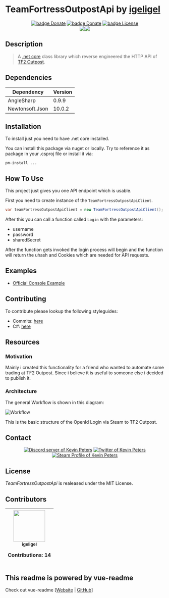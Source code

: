 # TeamFortressOutpostApi by <a href="https://github.com/igeligel">igeligel</a>

<div align="center"><a href="https://www.paypal.me/kevinpeters96/1"><img src="https://img.shields.io/badge/Donate-Paypal-003087.svg?style=flat" alt="badge Donate" /></a> <a href="https://steamcommunity.com/tradeoffer/new/?partner=68364320&token=CzTCv8JM"><img src="https://img.shields.io/badge/Donate-Steam-000000.svg?style=flat" alt="badge Donate" /></a> <a href="https://camo.githubusercontent.com/821427c89e1b8a9b508077c4379abac05192eae2/68747470733a2f2f696d672e736869656c64732e696f2f6769746875622f6c6963656e73652f6967656c6967656c2f5465616d466f7274726573734f7574706f73744170692e737667"><img src="https://img.shields.io/badge/License-MIT-1da1f2.svg?style=flat" alt="badge License" /></a> </div>

<div style="text-align:center"><img src ="http://i.imgur.com/t7TEH8L.gif" /><img src ="http://i.imgur.com/X1ujmme.gif" /></div>

## Description

> A [.net core](https://www.microsoft.com/net/core) class library which reverse engineered the HTTP API of [TF2 Outpost](http://www.tf2outpost.com/).

## Dependencies

| Dependency | Version |
| -- | -- |
| AngleSharp | 0.9.9 |
| Newtonsoft.Json | 10.0.2 |


## Installation

To install just you need to have .net core installed.

You can install this package via nuget or locally. Try to reference it as package in your .csproj file or install it via:

```
pm-install ...
```

## How To Use

This project just gives you one API endpoint which is usable.

First you need to create instance of  the ``TeamFortressOutpostApiClient``.

```csharp
var teamFortressOutpostApiClient = new TeamFortressOutpostApiClient();
```

After this you can call a function called ``Login`` with the parameters:

- username
- password
- sharedSecret

After the function gets invoked the login process will begin and the function will return the uhash and Cookies which are needed for API requests.

## Examples
- [Official Console Example](https://github.com/igeligel/TeamFortressOutpostApi/tree/master/examples/TeamFortressOutpostApiConsole)


## Contributing

To contribute please lookup the following styleguides:

- Commits: [here](https://github.com/igeligel/contributing-template/blob/master/commits.md)
- C#: [here](https://github.com/igeligel/contributing-template/blob/master/code-style/csharp.md)

## Resources

### Motivation

Mainly i created this functionality for a friend who wanted to automate some trading at TF2 Outpost. Since i believe it is useful to someone else i decided to publish it.

### Architecture

The general Workflow is shown in this diagram:

![Workflow](http://svgur.com/i/1GR.svg)

This is the basic structure of the OpenId Login via Steam to TF2 Outpost.

## Contact

<p align="center">
  <a href="https://discord.gg/HS57euF"><img src="https://img.shields.io/badge/Contact-Discord-7289da.svg" alt="Discord server of Kevin Peters"></a>
  <a href="https://twitter.com/kevinpeters_"><img src="https://img.shields.io/badge/Contact-Twitter-1da1f2.svg" alt="Twitter of Kevin Peters"></a>
  <a href="http://steamcommunity.com/profiles/76561198028630048"><img src="https://img.shields.io/badge/Contact-Steam-000000.svg" alt="Steam Profile of Kevin Peters"></a>
</p>


## License

*TeamFortressOutpostApi* is realeased under the MIT License.

<h2>Contributors</h2>

<table><thead><tr><th align="center"><a href="https://github.com/igeligel"><img src="https://avatars2.githubusercontent.com/u/12736734?v=3" width="100px;" style="max-width:100%;"><br><sub>igeligel</sub></a><br><p>Contributions: 14</p></th></tbody></table>

## This readme is powered by vue-readme
Check out vue-readme [[Website](https://igeligel.github.io/vue-readme) | [GitHub](https://github.com/igeligel/vue-readme)]



